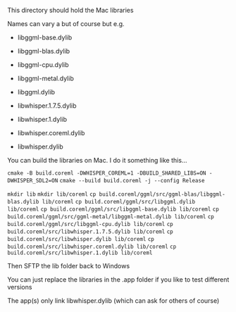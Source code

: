 This directory should hold the Mac libraries

Names can vary a but of course but e.g.

- libggml-base.dylib

- libggml-blas.dylib
- libggml-cpu.dylib
- libggml-metal.dylib
- libggml.dylib
- libwhisper.1.7.5.dylib
- libwhisper.1.dylib
- libwhisper.coreml.dylib
- libwhisper.dylib

You can build the libraries on Mac. I do it something like this...

`cmake -B build.coreml -DWHISPER_COREML=1 -DBUILD_SHARED_LIBS=ON -DWHISPER_SDL2=ON`
`cmake --build build.coreml -j --config Release`

`mkdir lib`
`mkdir lib/coreml`
`cp build.coreml/ggml/src/ggml-blas/libggml-blas.dylib lib/coreml`
`cp build.coreml/ggml/src/libggml.dylib lib/coreml`
`cp build.coreml/ggml/src/libggml-base.dylib lib/coreml`
`cp build.coreml/ggml/src/ggml-metal/libggml-metal.dylib lib/coreml`
`cp build.coreml/ggml/src/libggml-cpu.dylib lib/coreml`
`cp build.coreml/src/libwhisper.1.7.5.dylib lib/coreml`
`cp build.coreml/src/libwhisper.dylib lib/coreml`
`cp build.coreml/src/libwhisper.coreml.dylib lib/coreml`
`cp build.coreml/src/libwhisper.1.dylib lib/coreml`

Then SFTP the lib folder back to Windows

You can just replace the libraries in the .app folder if you like to test different versions

The app(s) only link libwhisper.dylib (which can ask for others of course)